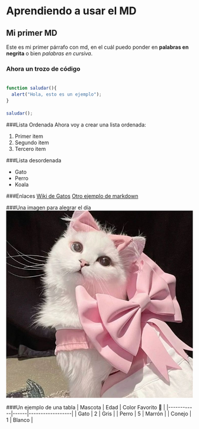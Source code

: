 # Aprendiendo a usar el MD
## Mi primer MD

Este es mi primer párrafo con md, en el cuál puedo ponder en **palabras en negrita** o bien *palabras en cursiva*.

### Ahora un trozo de código

```javascript

function saludar(){
  alert("Hola, esto es un ejemplo");
}

saludar();

```

###Lista Ordenada
Ahora voy a crear una lista ordenada:
1. Primer item
2. Segundo item
3. Tercero item

###Lista desordenada
- Gato
- Perro
- Koala

###Enlaces
[Wiki de Gatos](https://es.wikipedia.org/wiki/Felis_catus)
[Otro ejemplo de markdown](README.md)

###Una imagen para alegrar el día
![Gato feliz](coquette.jpg)

###Un ejemplo de una tabla
| Mascota     | Edad | Color Favorito 🩷 |
|------------|------|------------------|
| Gato     | 2    | Gris             |
| Perro    | 5    | Marrón           |
| Conejo   | 1    | Blanco           |
